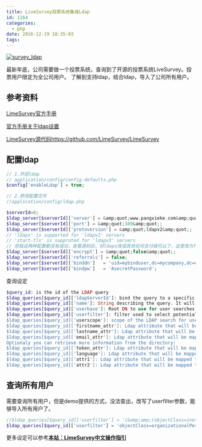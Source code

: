 ```yaml
---
title: LiveSurvey投票系统集成Ldap
id: 1164
categories:
  - php
date: 2016-12-19 18:35:03
tags:
---
```


[![survey_ldap](/images/2016/12/survey_ldap.png)](/images/2016/12/survey_ldap.png)

最新年底，公司需要做一个投票系统，查询到了开源的投票系统LiveSurvey。投票用户限定为全公司用户。
了解到支持ldap，结合ldap，导入了公司所有用户。

## 参考资料

[LimeSurvey官方手册](https://manual.limesurvey.org/LimeSurvey_Manual/zh-hans)

[官方手册关于ldap设置](https://manual.limesurvey.org/LDAP_settings)

[LimeSurvey源代码https://github.com/LimeSurvey/LimeSurvey](https://github.com/LimeSurvey/LimeSurvey)

## 配置ldap

```php
// 1.开启ldap
// application/config/config-defaults.php
$config['enableLdap'] = true;

// 2.修改配置文件
//application/config/ldap.php

$serverId=0;
$ldap_server[$serverId]['server'] = &amp;quot;www.pangxieke.com&amp;quot;;
$ldap_server[$serverId]['port'] = &amp;quot;389&amp;quot;;
$ldap_server[$serverId]['protoversion'] = &amp;quot;ldapv2&amp;quot;;
// 'ldaps' is supported for 'ldapv2' servers
// 'start-tls' is supproted for 'ldapv3' servers
// 但我这两种配置都没有成功，查看源码后，将ldaps改成其他任何支付就可以了，这里改为false
$ldap_server[$serverId]['encrypt'] = &amp;quot;false&amp;quot;;
$ldap_server[$serverId]['referrals'] = false;
$ldap_server[$serverId]['binddn']   = 'uid=mybinduser,dc=mycompany,dc=org';
$ldap_server[$serverId]['bindpw']   = 'AsecretPassword';
```

查询设定

```php
$query_id: is the id of the LDAP query
$ldap_queries[$query_id]['ldapServerId']: bind the query to a specific server
$ldap_queries[$query_id]['name']: String describing the query. It will be displayed in the GUI
$ldap_queries[$query_id]['userbase']: Root DN to use for user searches
$ldap_queries[$query_id]['userfilter']: filter used to select potential users' entries. It must be enclosed in parenthesis
$ldap_queries[$query_id]['userscope']: scope of the LDAP search for users ('base', 'one' or 'sub')
$ldap_queries[$query_id]['firstname_attr']: Ldap attribute that will be mapped to the Firstname field of the token entry
$ldap_queries[$query_id]['lastname_attr']: Ldap attribute that will be mapped to the Lastname field of the token entry
$ldap_queries[$query_id]['email_attr']: Ldap attribute that will be mapped to the email address field of the token entry
Optionaly you can retrieve more information from the directory:
$ldap_queries[$query_id]['token_attr']: Ldap attribute that will be mapped to the token code
$ldap_queries[$query_id]['language']: Ldap attribute that will be mapped to the user language code
$ldap_queries[$query_id]['attr1']: Ldap attribute that will be mapped to the attribute_1 field
$ldap_queries[$query_id]['attr2']: Ldap attribute that will be mapped to the attribute_2 field
```

## 查询所有用户

需要查询所有用户，但是demo提供的方式，没法查出，改写了userfilter参数，能够导入所有用户了。

```php
//$ldap_queries[$query_id]['userfilter'] = '(&amp;amp;(objectClass=inetOrgPerson)(my-fake-accountstatus-attribute=enabled))';
$ldap_queries[$query_id]['userfilter'] = 'objectClass=organizationalPerson';
```

更多设定可以参考[**本站：LimeSurvey中文操作指引**](http://www.pangxieke.com/share/1170.html)
